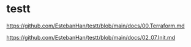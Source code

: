# testt





https://github.com/EstebanHan/testt/blob/main/docs/00.Terraform.md




https://github.com/EstebanHan/testt/blob/main/docs/02_07.Init.md
